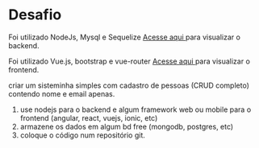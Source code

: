 # Desafio

Foi utilizado NodeJs, Mysql e Sequelize
 <a href="https://github.com/LuanSatiro/Desafio/tree/main/backdesafio"> Acesse aqui </a> para visualizar o backend.
 
Foi utilizado Vue.js, bootstrap e vue-router
 <a href="https://github.com/LuanSatiro/Desafio/tree/main/frontdesafio/desafio"> Acesse aqui </a> para visualizar o frontend.
 
criar um sisteminha simples com cadastro de pessoas (CRUD completo) contendo nome e email apenas.
1. use nodejs para o backend e algum framework web ou mobile para o frontend (angular, react, vuejs, ionic, etc)
2. armazene os dados em algum bd free (mongodb, postgres, etc)
3. coloque o código num repositório git.

